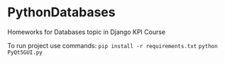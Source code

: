 # PythonDatabases
Homeworks for Databases topic in Django KPI Course

To run project use commands:
`pip install -r requirements.txt`
`python PyQt5GUI.py`
